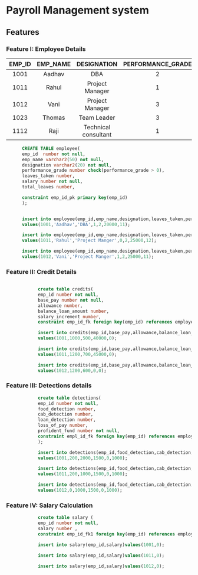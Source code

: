 # Payroll Management system

## Features

### Feature I: Employee Details
| EMP_ID | EMP_NAME |      DESIGNATION     | PERFORMANCE_GRADE | LEAVES_TAKEN | SALARY | TOTAL_LEAVES |
|:------:|:--------:|:--------------------:|:-----------------:|:------------:|:------:|:------------:|
|  1001  |  Aadhav  |          DBA         |         2         |       1      |  20000 |      11      |
|  1011  |   Rahul  |    Project Manager   |         1         |       0      |  25000 |      12      |
|  1012  |   Vani   |    Project Manager   |         3         |       1      |  25000 |      11      |
|  1023  |  Thomas  |      Team Leader     |         3         |       2      |  20000 |      10      |
|  1112  |   Raji   | Technical consultant |         1         |       0      |  15000 |      12      |


```sql
      CREATE TABLE employee(
      emp_id  number not null,
      emp_name varchar2(50) not null,
      designation varchar2(20) not null,
      performance_grade number check(performance_grade > 0),
      leaves_taken number,
      salary number not null,
      total_leaves number,

      constraint emp_id_pk primary key(emp_id)
      );
```
        
```sql

      insert into employee(emp_id,emp_name,designation,leaves_taken,performance_grade,salary,total_leaves)
      values(1001,'Aadhav','DBA',1,2,20000,11);
 ```
```sql
      insert into employee(emp_id,emp_name,designation,leaves_taken,performance_grade,salary,total_leaves)
      values(1011,'Rahul','Project Manger',0,2,25000,12);
```
```sql
      insert into employee(emp_id,emp_name,designation,leaves_taken,performance_grade,salary,total_leaves)
      values(1012,'Vani','Project Manger',1,2,25000,11);

```

### Feature II: Credit Details

```sql

            create table credits(
            emp_id number not null,
            base_pay number not null,
            allowance number,
            balance_loan_amount number,
            salary_increment number,
            constraint emp_id_fk foreign key(emp_id) references employee(emp_id));
```
```sql
            insert into credits(emp_id,base_pay,allowance,balance_loan_amount,salary_increment)
            values(1001,1000,500,40000,0);
```
```sql
            insert into credits(emp_id,base_pay,allowance,balance_loan_amount,salary_increment)
            values(1011,1200,700,45000,0);
```
```sql
            insert into credits(emp_id,base_pay,allowance,balance_loan_amount,salary_increment)
            values(1012,1200,600,0,0);
```
### Feature III: Detections details

```sql
            create table detections(
            emp_id number not null,
            food_detection number,
            cab_detection number,
            loan_detection number,
            loss_of_pay number,
            profident_fund number not null,
            constraint empl_id_fk foreign key(emp_id) references employee(emp_id)
            );
```
```sql
            insert into detections(emp_id,food_detection,cab_detection,loan_detection,loss_of_pay,profident_fund)
            values(1001,200,2000,1500,0,1000);
```
```sql
            insert into detections(emp_id,food_detection,cab_detection,loan_detection,loss_of_pay,profident_fund)
            values(1011,200,1000,1500,0,1000);
```
```sql
            insert into detections(emp_id,food_detection,cab_detection,loan_detection,loss_of_pay,profident_fund)
            values(1012,0,1000,1500,0,1000);
```
### Feature IV: Salary Calculation

```sql 
            create table salary (
            emp_id number not null,
            salary number ,
            constraint emp_id_fk1 foreign key(emp_id) references employee(emp_id));
```
```sql
            insert into salary(emp_id,salary)values(1001,0);
```
```sql
            insert into salary(emp_id,salary)values(1011,0);
```
```sql
            insert into salary(emp_id,salary)values(1012,0);
```
